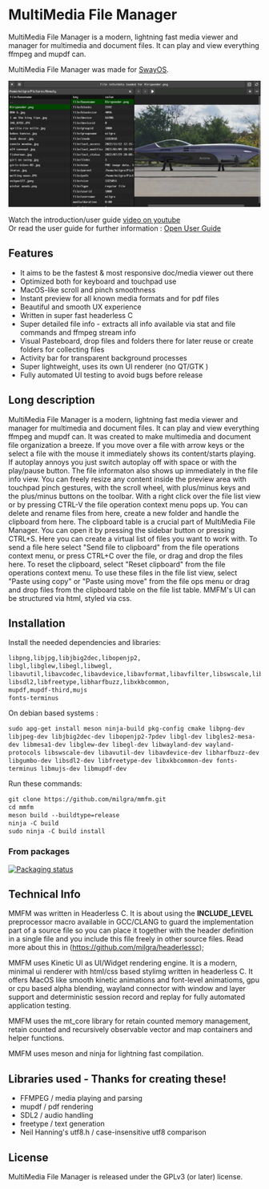 # MultiMedia File Manager

MultiMedia File Manager is a modern, lightning fast media viewer and manager for multimedia and document files. It can play and view everything ffmpeg and mupdf can.

MultiMedia File Manager was made for [SwayOS](https://swayos.github.io).

[![alt text](screenshot.png)](https://www.youtube.com/watch?v=CiP0LhNWZGw)

Watch the introduction/user guide [video on youtube](https://www.youtube.com/watch?v=CiP0LhNWZGw)  
Or read the user guide for further information : [Open User Guide](MANUAL.md)

## Features ##

- It aims to be the fastest & most responsive doc/media viewer out there
- Optimized both for keyboard and touchpad use
- MacOS-like scroll and pinch smoothness
- Instant preview for all known media formats and for pdf files
- Beautiful and smooth UX experience
- Written in super fast headerless C
- Super detailed file info - extracts all info available via stat and file commands and ffmpeg stream info
- Visual Pasteboard, drop files and folders there for later reuse or create folders for collecting files
- Activity bar for transparent background processes
- Super lightweight, uses its own UI renderer (no QT/GTK )
- Fully automated UI testing to avoid bugs before release

## Long description ##

MultiMedia File Manager is a modern, lightning fast media viewer and manager for multimedia and document files. It can play and view everything ffmpeg and mupdf can. It was created to make multimedia and document file organization a breeze.
If you move over a file with arrow keys or the select a file with the mouse it immediately shows its content/starts playing. If autoplay annoys you just switch autoplay off with space or with the play/pause button.
The file informaton also shows up immediately in the file info view.
You can freely resize any content inside the preview area with touchpad pinch gestures, with the scroll wheel, with plus/minus keys and the plus/minus buttons on the toolbar.
With a right click over the file list view or by pressing CTRL-V the file operation context menu pops up. You can delete and rename files from here, create a new folder and handle the clipboard from here.
The clipboard table is a crucial part of MultiMedia File Manager. You can open it by pressing the sidebar button or pressing CTRL+S. Here you can create a virtual list of files you want to work with. To send a file here select "Send file to clipboard" from the file operations context menu, or press CTRL+C over the file, or drag and drop the files here.
To reset the clipboard, select "Reset clipboard" from the file operations context menu.
To use these files in the file list view, select "Paste using copy" or "Paste using move" from the file ops menu or drag and drop files from the clipboard table on the file list table.
MMFM's UI can be structured via html, styled via css.

## Installation ##

Install the needed dependencies and libraries:

```
libpng,libjpg,libjbig2dec,libopenjp2,
libgl,libglew,libegl,libwegl,
libavutil,libavcodec,libavdevice,libavformat,libavfilter,libswscale,libswresample,
libsdl2,libfreetype,libharfbuzz,libxkbcommon,
mupdf,mupdf-third,mujs
fonts-terminus
````

On debian based systems :
```
sudo apg-get install meson ninja-build pkg-config cmake libpng-dev libjpeg-dev libjbig2dec-dev libopenjp2-7pdev libgl-dev libgles2-mesa-dev libmesa1-dev libglew-dev libegl-dev libwayland-dev wayland-protocols libswscale-dev libavutil-dev libavdevice-dev libharfbuzz-dev libgumbo-dev libsdl2-dev libfreetype-dev libxkbcommon-dev fonts-terminus libmujs-dev libmupdf-dev

```

Run these commands:

```
git clone https://github.com/milgra/mmfm.git
cd mmfm
meson build --buildtype=release
ninja -C build
sudo ninja -C build install
```

### From packages

[![Packaging status](https://repology.org/badge/tiny-repos/mmfm.svg)](https://repology.org/project/mmfm/versions)

## Technical Info ##

MMFM was written in Headerless C. It is about using the __INCLUDE_LEVEL__ preprocessor macro available in GCC/CLANG to guard the implementation part of a source file so you can place it together with the header definition in a single file and you include this file freely in other source files. Read more about this in (https://github.com/milgra/headerlessc);

MMFM uses Kinetic UI as UI/Widget rendering engine. It is a modern, minimal ui renderer with html/css based stylimg written in headerless C. It offers MacOS like smooth kinetic animations and font-level animatioms, gpu or cpu based alpha blending, wayland connector with window and layer support and deterministic session record and replay for fully automated application testing.

MMFM uses the mt_core library for retain counted memory management, retain counted and recursively observable vector and map containers and helper functions.

MMFM uses meson and ninja for lightning fast compilation.

## Libraries used - Thanks for creating these! ##

- FFMPEG / media playing and parsing
- mupdf / pdf rendering
- SDL2 / audio handling
- freetype / text generation
- Neil Hanning's utf8.h / case-insensitive utf8 comparison

## License ##

MultiMedia File Manager is released under the GPLv3 (or later) license.